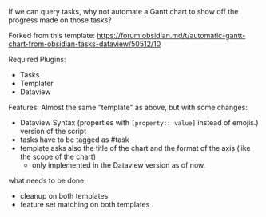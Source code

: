 If we can query tasks, why not automate a Gantt chart to show off the progress made on those tasks?

Forked from this template:
https://forum.obsidian.md/t/automatic-gantt-chart-from-obsidian-tasks-dataview/50512/10

Required Plugins:
- Tasks
- Templater
- Dataview

Features:
Almost the same "template" as above, but with some changes:
- Dataview Syntax (properties with `[property:: value]` instead of emojis.) version of the script
- tasks have to be tagged as #task
- template asks also the title of the chart and the format of the axis (like the scope of the chart)
    - only implemented in the Dataview version as of now.

what needs to be done:
- cleanup on both templates
- feature set matching on both templates

